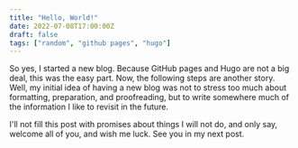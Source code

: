 ```yaml
---
title: "Hello, World!"
date: 2022-07-08T17:00:00Z
draft: false
tags: ["random", "github pages", "hugo"]
---
```


So yes, I started a new blog. Because GitHub pages and Hugo are not a big deal, this was the easy
part. Now, the following steps are another story. Well, my initial idea of having a new blog was
not to stress too much about formatting, preparation, and proofreading, but to write somewhere much
of the information I like to revisit in the future.

I'll not fill this post with promises about things I will not do, and only say, welcome all of you,
and wish me luck. See you in my next post.

[gh-p]: https://pages.github.com/
[hugo]: https://gohugo.io/